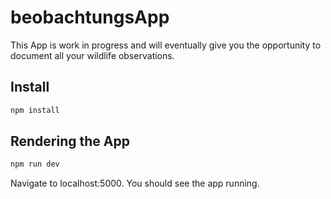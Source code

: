 # beobachtungsApp

This App is work in progress and will eventually give you the opportunity to document all your wildlife observations. 


## Install

```sh
npm install
```

## Rendering the App

```sh
npm run dev
```
Navigate to localhost:5000. You should see the app running.